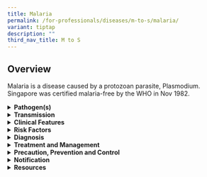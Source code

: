 ```yaml
---
title: Malaria
permalink: /for-professionals/diseases/m-to-s/malaria/
variant: tiptap
description: ""
third_nav_title: M to S
---
```

<h2>Overview</h2>
<p>Malaria is a disease caused by a protozoan parasite, Plasmodium. Singapore
was certified malaria-free by the WHO in Nov 1982.&nbsp;</p>
<div data-type="detailGroup" class="isomer-accordion isomer-accordion-white">
<details class="isomer-details">
<summary><strong>Pathogen(s)</strong>
</summary>
<div data-type="detailsContent" class="isomer-details-content">
<p>Four different <em>Plasmodium</em> spe<em>cies: P. falciparum, P. vivax, P. ovale&nbsp;</em>and&nbsp;<em>P. malariae.</em>
</p>
<p>In recent years,&nbsp;<em>P knowlesi,&nbsp;</em>a parasite of Old-World
monkeys has been identified as the fifth major human malaria parasite.
It is an emerging infection in SE Asia and is capable of causing serious
life-threatening complications and death in a minority of cases.</p>
</div>
</details>
<details class="isomer-details">
<summary><strong>Transmission</strong>
</summary>
<div data-type="detailsContent" class="isomer-details-content">
<ul data-tight="true" class="tight">
<li>
<p>Transmitted via bite of infective Anopheles mosquito. Transmission can
also occur vertically (mother-to-child), via contaminated blood transfusion
or organ transplant.</p>
</li>
<li>
<p>Incubation period: Ranges from 7 – 30 days (varies by species)</p>
<ul data-tight="true" class="tight">
<li>
<p><em>P. falciparum</em>: 9 – 14 days</p>
</li>
<li>
<p><em>P. vivax</em> and <em>P. ovale</em>: 12 – 18 days<em> </em>(up to 6
– 12 months for some<em> P. vivax </em>strains)</p>
</li>
<li>
<p><em>P. malariae</em>: 18 – 40 days</p>
</li>
<li>
<p><em>P. knowlesi</em>: 9 – 12 days</p>
</li>
</ul>
</li>
<li>
<p>Infectious period: Infectious to mosquitoes as long as parasites (infective
gametocytes) are present in the blood</p>
</li>
</ul>
</div>
</details>
<details class="isomer-details">
<summary><strong>Clinical Features</strong>
</summary>
<div data-type="detailsContent" class="isomer-details-content">
<p><strong>Symptoms</strong>
</p>
<ul data-tight="true" class="tight">
<li>
<p>Fever, chills, rigors</p>
</li>
</ul>
<p><strong>Signs</strong>
</p>
<ul data-tight="true" class="tight">
<li>
<p>Hepatosplenomegaly sometimes present</p>
</li>
</ul>
<p><strong>Severe falciparum malaria</strong>
</p>
<p>Defined by presence of any of the following features:</p>
<ul data-tight="true" class="tight">
<li>
<p>Clinical</p>
<ul data-tight="true" class="tight">
<li>
<p>impaired consciousness or unrousable coma</p>
</li>
<li>
<p>prostration, i.e. generalized weakness so that the patient is unable to
walk or sit up without assistance</p>
</li>
<li>
<p>failure to feed</p>
</li>
<li>
<p>multiple convulsions – more than two episodes in 24 h</p>
</li>
<li>
<p>deep breathing, respiratory distress (acidotic breathing)</p>
</li>
<li>
<p>circulatory collapse or shock, systolic blood pressure &lt; 70 mm Hg in
adults and &lt; 50 mm Hg in children</p>
</li>
<li>
<p>clinical jaundice plus evidence of other vital organ dysfunction</p>
</li>
<li>
<p>haemoglobinuria</p>
</li>
<li>
<p>abnormal spontaneous bleeding</p>
</li>
<li>
<p>pulmonary oedema (radiological)</p>
</li>
</ul>
</li>
<li>
<p>Laboratory</p>
<ul data-tight="true" class="tight">
<li>
<p>hypoglycaemia (blood glucose &lt; 2.2 mmol/l or &lt; 40 mg/dl)</p>
</li>
<li>
<p>metabolic acidosis (plasma bicarbonate &lt; 15 mmol/l)</p>
</li>
<li>
<p>severe normocytic anaemia (Hb &lt; 5 g/dl, packed cell volume &lt; 15%)</p>
</li>
<li>
<p>haemoglobinuria</p>
</li>
<li>
<p>hyperparasitaemia (&gt; 2%/100 000/μl in low intensity transmission areas
or &gt; 5% or 250 000/μl in areas of high stable malaria transmission intensity)</p>
</li>
<li>
<p>hyperlactataemia (lactate &gt; 5 mmol/l)</p>
</li>
<li>
<p>renal impairment (serum creatinine &gt; 265 μmol/l)</p>
</li>
</ul>
</li>
</ul>
</div>
</details>
<details class="isomer-details">
<summary><strong>Risk Factors</strong>
</summary>
<div data-type="detailsContent" class="isomer-details-content">
<p>Living in/ travelling to malaria-affected areas.</p>
</div>
</details>
<details class="isomer-details">
<summary><strong>Diagnosis</strong>
</summary>
<div data-type="detailsContent" class="isomer-details-content">
<ul data-tight="true" class="tight">
<li>
<p>Examination of thick and thin blood films (repeat 12 hourly for 48 hours
if the diagnosis is considered likely and initial films are negative).</p>
</li>
<li>
<p>Rapid diagnostic tests (RDTs) offer a useful alternative to microscopy
in situations where reliable microscopic diagnosis is not available</p>
</li>
</ul>
</div>
</details>
<details class="isomer-details">
<summary><strong>Treatment and Management</strong>
</summary>
<div data-type="detailsContent" class="isomer-details-content">
<ul data-tight="true" class="tight">
<li>
<p>Cases should be treated in hospital until parasitaemia has cleared.</p>
</li>
<li>
<p>Non-falciparum malaria: chloroquine 600 mg stat, then 300 mg X 3 daily
doses. Primaquine 15mg daily for 2 weeks to eliminate hepatic stage (check
G6PD levels first).</p>
</li>
<li>
<p>Falciparum malaria, mild: Artemisinin-based combination therapies preferred.
Alternative choice is oral quinine 600 mg tds for 7 days, together with
doxycycline 100 mg bd for 7 days.</p>
</li>
<li>
<p>Falciparum malaria, severe (as defined above): a medical emergency. Treatment
is urgent and experience with severe malaria is essential. Intravenous
(IV) artesunate plus clindamycin&nbsp;<em>or&nbsp;</em>doxycycline is treatment
of choice for severe malaria. Intravenous quinine plus doxycycline is an
alternative.&nbsp; Meticulous fluid management, regular monitoring of blood
sugar and supportive therapy for organ dysfunction as required. Exchange
transfusion may be considered for high parasitaemia with complications,
but the indications and level of parasitaemia are controversial.</p>
</li>
</ul>
</div>
</details>
<details class="isomer-details">
<summary><strong>Precaution, Prevention and Control</strong>
</summary>
<div data-type="detailsContent" class="isomer-details-content">
<ul data-tight="true" class="tight">
<li>
<p>Standard precautions apply in the healthcare setting.</p>
</li>
<li>
<p>For personal protective measures for travellers to endemic areas:</p>
<ul data-tight="true" class="tight">
<li>
<p>Appropriate chemoprophylaxis should be started before travel.</p>
</li>
<li>
<p>Avoid exposure between dusk and dawn as this is when the female anopheline
mosquito is active.</p>
</li>
<li>
<p>Wear long-sleeves light-coloured clothing.</p>
</li>
<li>
<p>Use mosquito repellent containing 10% to 30% DEET.</p>
</li>
<li>
<p>Use mosquito coils.</p>
</li>
<li>
<p>Consider treating clothes with permethrin-based products.</p>
</li>
<li>
<p>Sleep under impregnated mosquito netting and keep to well-screened or
air-conditioned rooms.</p>
</li>
</ul>
</li>
</ul>
</div>
</details>
<details class="isomer-details">
<summary><strong>Notification</strong>
</summary>
<div data-type="detailsContent" class="isomer-details-content">
<ul data-tight="true" class="tight">
<li>
<p>Who should notify:</p>
<ul data-tight="true" class="tight">
<li>
<p>Medical practitioners and laboratories</p>
</li>
</ul>
</li>
<li>
<p>When to notify:</p>
<ul data-tight="true" class="tight">
<li>
<p>On clinical suspicion/ laboratory confirmation</p>
</li>
</ul>
</li>
<li>
<p>How to notify</p>
<ul data-tight="true" class="tight">
<li>
<p>Submit MD131 Notification of Infectious Diseases Form via CDLENS (<a rel="noopener noreferrer nofollow" target="_blank">http://www.cdlens.moh.gov.sg</a>) or
fax (6221-5528/38/67)</p>
</li>
</ul>
</li>
<li>
<p>Timeline on notification</p>
<ul data-tight="true" class="tight">
<li>
<p>As soon as possible. No later than 24 hours from the time of diagnosis</p>
</li>
</ul>
</li>
</ul>
</div>
</details>
<details class="isomer-details">
<summary><strong>Resources</strong>
</summary>
<div data-type="detailsContent" class="isomer-details-content">
<p>Please refer to the MOH Weekly Infectious Diseases Bulletin for the numbers
of confirmed malaria cases in Singapore.</p>
</div>
</details>
</div>
<p></p>